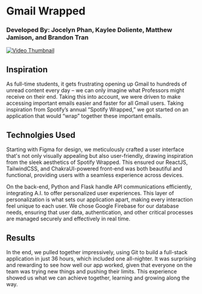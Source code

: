 <h1>Gmail Wrapped</h1>
<h3>Developed By: Jocelyn Phan, Kaylee Doliente, Matthew Jamison, and Brandon Tran</h3>
<body>
  <a href="https://youtu.be/0boYgb7N6A0">
    <img src="https://img.youtube.com/vi/0boYgb7N6A0/maxresdefault.jpg" alt="Video Thumbnail">
</a>
  <h2>Inspiration</h2>
  <p>As full-time students, it gets frustrating opening up Gmail to hundreds of unread content every day – we can only imagine what Professors might receive on their end. Taking this into         account, we were driven to make accessing important emails easier and faster for all Gmail users. Taking inspiration from Spotify’s annual “Spotify Wrapped,” we got started on an     application that would “wrap” together these important emails.</p>
  <h2>Technolgies Used</h2>
  <p>Starting with Figma for design, we meticulously crafted a user interface that's not only visually appealing but also user-friendly, drawing inspiration from the sleek aesthetics of Spotify Wrapped. This ensured our ReactJS, TailwindCSS, and ChakraUI-powered front-end was both beautiful and functional, providing users with a seamless experience across devices.

On the back-end, Python and Flask handle API communications efficiently, integrating A.I. to offer personalized user experiences. This layer of personalization is what sets our application apart, making every interaction feel unique to each user. We chose Google Firebase for our database needs, ensuring that user data, authentication, and other critical processes are managed securely and effectively in real time.</p>
<h2>Results</h2>
<p>In the end, we pulled together impressively, using Git to build a full-stack application in just 36 hours, which included one all-nighter. It was surprising and rewarding to see how well our app worked, given that everyone on the team was trying new things and pushing their limits. This experience showed us what we can achieve together, learning and growing along the way. </p>
</body>
